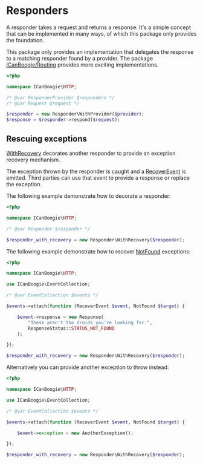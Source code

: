 # Responders

A responder takes a request and returns a response. It's a simple concept that can be implemented in many ways, of
which this package only provides the foundation.

This package only provides an implementation that delegates the response to a matching responder found by a provider.
The package [ICanBoogie/Routing][] provides more exciting implementations.

```php
<?php

namespace ICanBoogie\HTTP;

/* @var ResponderProvider $responders */
/* @var Request $request */

$responder = new Responder\WithProvider($provider);
$response = $responder->respond($request);
```

## Rescuing exceptions

[WithRecovery][] decorates another responder to provide an exception recovery mechanism.

The exception thrown by the responder is caught and a [RecoverEvent][] is emitted. Third parties can
use that event to provide a response or replace the exception.

The following example demonstrate how to decorate a responder:

```php
<?php

namespace ICanBoogie\HTTP;

/* @var Responder $responder */

$responder_with_recovery = new Responder\WithRecovery($responder);
```

The following example demonstrate how to recover [NotFound][] exceptions:

```php
<?php

namespace ICanBoogie\HTTP;

use ICanBoogie\EventCollection;

/* @var EventCollection $events */

$events->attach(function (RecoverEvent $event, NotFound $target) {

    $event->response = new Response(
        "These aren't the droids you're looking for.",
        ResponseStatus::STATUS_NOT_FOUND
    );

});

$responder_with_recovery = new Responder\WithRecovery($responder);
```

Alternatively you can provide another exception to throw instead:

```php
<?php

namespace ICanBoogie\HTTP;

use ICanBoogie\EventCollection;

/* @var EventCollection $events */

$events->attach(function (RecoverEvent $event, NotFound $target) {

    $event->exception = new AnotherException();

});

$responder_with_recovery = new Responder\WithRecovery($responder);
```



[ICanBoogie/Routing]: https://github.com/ICanBoogie/Routing
[WithRecovery]: ../lib/Responder/WithRecovery.php
[RecoverEvent]: ../lib/RecoverEvent.php
[NotFound]: ../lib/NotFound.php
